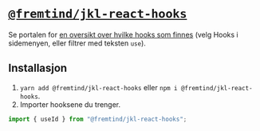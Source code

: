 # [`@fremtind/jkl-react-hooks`](https://jokul.fremtind.no/komponenter/hooks)

Se portalen for [en oversikt over hvilke hooks som finnes](https://jokul.fremtind.no/komponenter/animation) (velg Hooks i sidemenyen, eller filtrer med teksten `use`).

## Installasjon

1. `yarn add @fremtind/jkl-react-hooks` eller `npm i @fremtind/jkl-react-hooks`.
2. Importer hooksene du trenger.

```js
import { useId } from "@fremtind/jkl-react-hooks";
```
